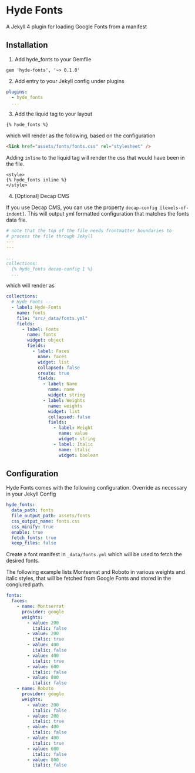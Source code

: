 Hyde Fonts
==========

A Jekyll 4 plugin for loading Google Fonts from a manifest


Installation
------------

1. Add hyde_fonts to your Gemfile

`gem 'hyde-fonts', '~> 0.1.0'`

2. Add entry to your Jekyll config under plugins

```yaml
plugins:
  - hyde_fonts
  ...
```

3. Add the liquid tag to your layout

```liquid
{% hyde_fonts %}
```

which will render as the following, based on the configuration

```html
<link href="assets/fonts/fonts.css" rel="stylesheet" />
```

Adding `inline` to the liquid tag will render the css that would have been in the file.

```liquid
<style>
{% hyde_fonts inline %}
</style>
```

4. [Optional] Decap CMS

If you use Decap CMS, you can use the property `decap-config [levels-of-indent]`.
This will output yml formatted configuration that matches the fonts data file.

```yaml
# note that the top of the file needs frontmatter boundaries to
# process the file through Jekyll
---
---

...
collections:
  {% hyde_fonts decap-config 1 %}
  ...
```

which will render as

```yaml
collections:
  # Hyde Fonts ---
  - label: Hyde-Fonts
    name: fonts
    file: "src/_data/fonts.yml"
    fields:
      - label: Fonts
        name: fonts
        widget: object
        fields:
          - label: Faces
            name: faces
            widget: list
            collapsed: false
            create: true
            fields:
              - label: Name
                name: name
                widget: string
              - label: Weights
                name: weights
                widget: list
                collapsed: false
                fields:
                  - label: Weight
                    name: value
                    widget: string
                  - label: Italic
                    name: italic
                    widget: boolean
```

Configuration
-------------

Hyde Fonts comes with the following configuration. Override as necessary in your Jekyll Config

```yaml
hyde_fonts:
  data_path: fonts
  file_output_path: assets/fonts
  css_output_name: fonts.css
  css_minify: true
  enable: true
  fetch_fonts: true
  keep_files: false
```

Create a font manifest in `_data/fonts.yml` which will be used to fetch the desired fonts.

The following example lists Montserrat and Roboto in various weights and italic styles, that will be fetched from Google Fonts and stored in the congiured path.

```yaml
fonts:
  faces:
    - name: Montserrat
      provider: google
      weights:
        - value: 200
          italic: false
        - value: 200
          italic: true
        - value: 400
          italic: false
        - value: 400
          italic: true
        - value: 600
          italic: false
        - value: 800
          italic: false
    - name: Roboto
      provider: google
      weights:
        - value: 200
          italic: false
        - value: 200
          italic: true
        - value: 400
          italic: false
        - value: 400
          italic: true
        - value: 600
          italic: false
        - value: 800
          italic: false
```
